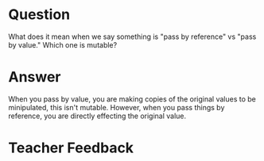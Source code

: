 # Question
What does it mean when we say something is "pass by reference" vs "pass by value." Which one is mutable?

# Answer
When you pass by value, you are making copies of the original values to be minipulated, this isn't mutable. However, when you pass things by reference, you are directly effecting the original value.  

# Teacher Feedback